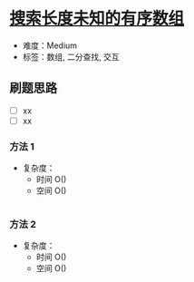# [搜索长度未知的有序数组](https://leetcode-cn.com/problems/search-in-a-sorted-array-of-unknown-size/)

- 难度：Medium
- 标签：数组, 二分查找, 交互

## 刷题思路

- [ ] xx
- [ ] xx

### 方法 1

- 复杂度：
    - 时间 O()
    - 空间 O()

``` js

```

### 方法 2

- 复杂度：
    - 时间 O()
    - 空间 O()

``` js

```
